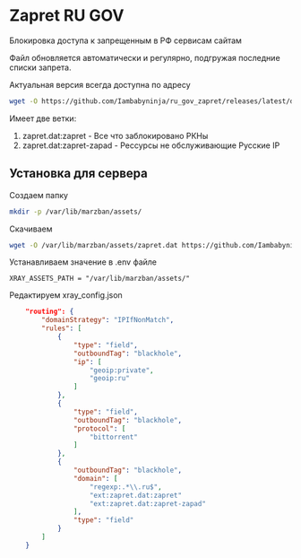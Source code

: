 
# Zapret RU GOV
Блокировка доступа к запрещенным в РФ сервисам сайтам

Файл обновляется автоматически и регулярно, подгружая последние списки запрета.

Актуальная версия всегда доступна по адресу 
```bash
wget -O https://github.com/Iambabyninja/ru_gov_zapret/releases/latest/download/zapret.dat
```

Имеет две ветки:
1) zapret.dat:zapret - Все что заблокировано РКНы
1) zapret.dat:zapret-zapad - Рессурсы не обслуживающие Русские IP

## Установка для сервера

Создаем папку 
```bash
mkdir -p /var/lib/marzban/assets/
```
Скачиваем 
```bash
wget -O /var/lib/marzban/assets/zapret.dat https://github.com/Iambabyninja/ru_gov_zapret/releases/latest/download/zapret.dat
```
Устанавливаем значение в .env файле

`XRAY_ASSETS_PATH = "/var/lib/marzban/assets/"`

Редактируем xray_config.json
```json
    "routing": {
        "domainStrategy": "IPIfNonMatch",
        "rules": [
            {
                "type": "field",
                "outboundTag": "blackhole",
                "ip": [
                    "geoip:private",
                    "geoip:ru"
                ]
            },
            {
                "type": "field",
                "outboundTag": "blackhole",
                "protocol": [
                    "bittorrent"
                ]
            },
            {
                "outboundTag": "blackhole",
                "domain": [
                    "regexp:.*\\.ru$",
                    "ext:zapret.dat:zapret"
                    "ext:zapret.dat:zapret-zapad"
                ],
                "type": "field"
            }
        ]
    }
```
